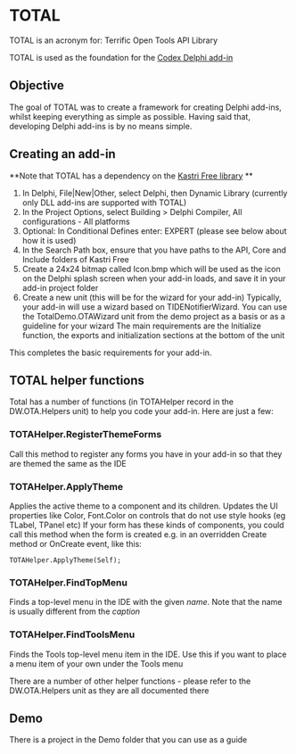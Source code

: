 # TOTAL

TOTAL is an acronym for: Terrific Open Tools API Library

TOTAL is used as the foundation for the [Codex Delphi add-in](https://www.delphiworlds.com/Codex)

## Objective

The goal of TOTAL was to create a framework for creating Delphi add-ins, whilst keeping everything as simple as possible. Having said that, developing Delphi add-ins is by no means simple.

## Creating an add-in

**Note that TOTAL has a dependency on the [Kastri Free library](https://github.com/DelphiWorlds/KastriFree) **

1. In Delphi, File|New|Other, select Delphi, then Dynamic Library (currently only DLL add-ins are supported with TOTAL)
2. In the Project Options, select Building > Delphi Compiler, All configurations - All platforms
3. Optional: In Conditional Defines enter: EXPERT (please see below about how it is used)
4. In the Search Path box, ensure that you have paths to the API, Core and Include folders of Kastri Free
5. Create a 24x24 bitmap called Icon.bmp which will be used as the icon on the Delphi splash screen when your add-in loads, and save it in your add-in project folder
6. Create a new unit (this will be for the wizard for your add-in)
   Typically, your add-in will use a wizard based on TIDENotifierWizard. You can use the TotalDemo.OTAWizard unit from the demo project as a basis or as a guideline for your wizard
   The main requirements are the Initialize function, the exports and initialization sections at the bottom of the unit

This completes the basic requirements for your add-in.

## TOTAL helper functions

Total has a number of functions (in TOTAHelper record in the DW.OTA.Helpers unit) to help you code your add-in. Here are just a few:

### TOTAHelper.RegisterThemeForms

Call this method to register any forms you have in your add-in so that they are themed the same as the IDE

### TOTAHelper.ApplyTheme

Applies the active theme to a component and its children. Updates the UI properties like Color, Font.Color on controls that do not use style hooks (eg TLabel, TPanel etc)
If your form has these kinds of components, you could call this method when the form is created e.g. in an overridden Create method or OnCreate event, like this:

  `TOTAHelper.ApplyTheme(Self);`

### TOTAHelper.FindTopMenu

Finds a top-level menu in the IDE with the given *name*. Note that the name is usually different from the *caption*

### TOTAHelper.FindToolsMenu

Finds the Tools top-level menu item in the IDE. Use this if you want to place a menu item of your own under the Tools menu


There are a number of other helper functions - please refer to the DW.OTA.Helpers unit as they are all documented there

## Demo

There is a project in the Demo folder that you can use as a guide










